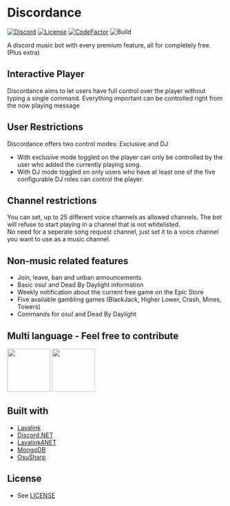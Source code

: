 # Discordance

[![Discord](https://discordapp.com/api/guilds/863751874922676234/widget.png)](https://discord.gg/hGxaMkfMBR)
[![License](https://img.shields.io/github/license/kmen1/kbot)](https://github.com/KMen1/KBot/blob/master/LICENSE)
[![CodeFactor](https://www.codefactor.io/repository/github/kmen1/discordance/badge)](https://www.codefactor.io/repository/github/kmen1/discordance)
![Build](https://github.com/KMen1/KBot/actions/workflows/build.yml/badge.svg)

A discord music bot with every premium feature, all for completely free. (Plus extra)

## Interactive Player

Discordance aims to let users have full control over the player without typing a single command. Everything important can be controlled right from the now playing message

## User Restrictions

Discordance offers two control modes: Exclusive and DJ

- With exclusive mode toggled on the player can only be controlled by the user who added the currently playing song.
- With DJ mode toggled on only users who have at least one of the five configurable DJ roles can control the player.

## Channel restrictions

You can set, up to 25 different voice channels as allowed channels. The bot will refuse to start playing in a channel that is not whitelisted.<br>
No need for a seperate song request channel, just set it to a voice channel you want to use as a music channel.

## Non-music related features

- Join, leave, ban and unban announcements
- Basic osu! and Dead By Daylight information
- Weekly notification about the current free game on the Epic Store
- Five available gambling games (BlackJack, Higher Lower, Crash, Mines, Towers)
- Commands for osu! and Dead By Daylight

## Multi language - Feel free to contribute

<img src="https://images.emojiterra.com/twitter/512px/1f1fa-1f1f8.png" width="100px"> <img src="https://images.emojiterra.com/twitter/v13.1/512px/1f1ed-1f1fa.png" width="100px">

## Built with

- [Lavalink](https://github.com/freyacodes/Lavalink)
- [Discord.NET](https://github.com/discord-net/Discord.Net)
- [Lavalink4NET](https://github.com/angelobreuer/Lavalink4NET)
- [MongoDB](https://github.com/mongodb/mongo-csharp-driver)
- [OsuSharp](https://github.com/Kiritsu/OsuSharp)

## License

- See [LICENSE](https://github.com/KMen1/KBot/blob/master/LICENSE)
